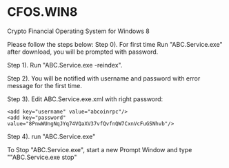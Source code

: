 CFOS.WIN8
=========

Crypto Financial Operating System for Windows 8

Please follow the steps below:
Step 0). For first time Run "ABC.Service.exe" after download, you will be prompted with password.

Step 1). Run "ABC.Service.exe -reindex".

Step 2). You will be notified with username and password with error message for the first time.

Step 3). Edit ABC.Service.exe.xml with right password:

    <add key="username" value="abcoinrpc"/>
    <add key="password" value="8PnwWUngNqJYq74VQaXV37vfQvfnQW7CxnVcFuGSNhvb"/>

Step 4). run  "ABC.Service.exe"


To Stop "ABC.Service.exe", start a new Prompt Window and type ""ABC.Service.exe stop"
